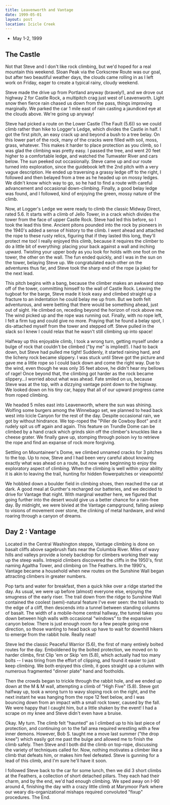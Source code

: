 ```yaml
---
title: Leavenworth and Vantage
date: 1999-05-01
layout: post
location: Icicle Creek
---
```


* May 1-2, 1999

The Castle
-------

Not that Steve and I 
don't like rock climbing, but we'd hoped for a real mountain
this weekend. Sloan Peak via the Corkscrew Route was our goal, but after
two beautiful weather days, the clouds came rolling in as I left work
on Friday, eager to create a typical rainy, cloudy weekend. 


Steve made the drive up from Portland anyway (bravely!), and we drove
out highway 2 for Castle Rock, a multipitch crag just west of Leavenworth.
Light snow then fierce rain chased us down from the pass, things
improving marginally. We parked the car 1 mile east of rain casting a
jaundiced eye at the clouds above. We're going up anyway!

Steve had picked a route on the Lower Castle (The Fault (5.6)) 
so we could climb rather than
hike to Logger's Ledge, which divides the Castle in half. I got the first
pitch, an easy crack up and beyond a bush to a tree belay. On this lower
part of the rock, many of the cracks were filled with soil, moss, grass,
whatever. This makes it harder to place protection as you climb, so I
was glad the climbing was pretty easy. I passed the tree, and went 20
feet higher to a comfortable ledge, and watched the Tumwater River and
cars below. The sun peeked out occasionally.
Steve came up and our route turned into exploration, since the guidebook
left the 2nd pitch with a very vague description. He ended up traversing
a grassy ledge off to the right, I followed and then belayed from a
tree as he headed up on mossy ledges. We didn't know which way to go,
so he had to find a route with careful advancement and occasional down-climbing.
Finally, a good belay ledge was found, and I followed, kind of enjoying
the green, mossy nature of the climb. 

Now, at Logger's Ledge we were ready to climb the classic Midway Direct, rated
5.6. It starts with a climb of Jello Tower, in a crack which divides the
tower from the face of upper Castle Rock. Steve had led this before, so I
took the lead this time. Ancient pitons pounded into the rock by pioneers
in the 1940's added a sense of history to the climb. I went ahead and
attached the rope to these rusty relics, figuring that if they lasted this
long, they'll protect me too! I really enjoyed this climb, because it requires
the climber to do a little bit of everything: placing your back against a
wall and inching upward. Twisting your upper body as you look for holds with
one foot on the tower, the other on the wall. The fun ended quickly, and I
was in the sun on the tower, belaying Steve up. We congratulated each other
on the adventures thus far, and Steve took the sharp end of the rope (a joke)
for the next lead.


This pitch begins with a bang, because the climber makes an awkward step off
of the tower, committing himself to the wall of Castle Rock. Leaving the tugboat
for the barge, Steve made it look easy and climbed straight up a fracture
to an indentation he could belay me up from. But we both felt adventurous,
and were betting that there would be something ahead, just out of sight.
He climbed on, receding beyond the horizon of rock above me. The wind
picked up and the rope was running out. Finally, with no rope left, I felt
a firm tug and could give no more. Praying that he found a belay spot, I
dis-attached myself from the tower and stepped off. Steve pulled in the slack
so I knew I could relax that he wasn't still climbing up into space!


Halfway up this enjoyable climb, I took a wrong turn, getting myself under a
bulge of rock that couldn't be climbed ("by me" is implied!). I had to
back down, but Steve had pulled me tight! Suddenly, it started raining hard,
and the licheny rock became slippery. I was stuck until Steve got the picture
and gave me a little rope so I could back down and come the right way.
Due to the wind, even though he was only 35 feet above, he didn't hear
my bellows of rage! Once beyond that, the climbing got harder as the rock
became slippery...I worried about what was ahead. Fate smiled on us, because
Steve was at the top, with a dizzying vantage point down to the highway.
We looked down on his tiny car, happy that all of our upward progress came
from roped climbing.


We headed 5 miles east into Leavenworth, where the sun was shining. Wolfing
some burgers among the Winnebago set, we planned to head back west into
Icicle Canyon for the rest of the day. Despite occasional rain, we got by
without hindrance. We top-roped the "Piller de Cowboy Boot" and it
rudely spit us off again and again. This feature on Trundle Dome can be
climbed by a hand crack which grinds skin off the climber's knuckles like
a cheese grater. We finally gave up, stomping through poison ivy to retrieve
the rope and find an expanse of rock more forgiving.

Settling on Mountaineer's Dome, we climbed unnamed cracks for 3 pitches to 
the top. Up to now, Steve and I had been
very careful about knowing exactly what was ahead on a route, but now
were beginning to enjoy the exploratory aspect of climbing. When the
climbing is well within your ability it is akin to leaving the trail,
hunting for hidden flowerpatches or viewpoints!


We hobbled down a boulder field in climbing shoes, then reached the
car at dark. A good meal at Gunther's recharged our batteries, and we
decided to drive for Vantage that night. With marginal weather here,
we figured that going further into the desert would give us a better
chance for a rain-free day. By midnight, we were bivied at
the Vantage campground, falling asleep to visions of movement over stone,
the clinking of metal hardware, and wind roaring through a canyon of
dreams.


Day 2 : Vantage
-------

Located in the Central Washington steppe, Vantage climbing is done on
basalt cliffs above sagebrush flats near the Columbia River. 
Miles of wavy hills and valleys provide a lonely backdrop for climbers
working their way up the steep walls. Intrepid climbers discovered
the cliffs in the 1950's, first naming Agaltha Tower, and climbing
on The Feathers. In the 1990's, Vantage became a household  when new routes on the
Sunshine Wall began attracting climbers in greater numbers.


Pop tarts and water for breakfast, then a quick hike over a ridge started
the day. As usual, we were up before (almost) everyone else, enjoying
the smugness of the early riser. The trail down from the ridge to
Sunshine Wall contained the coolest (semi)-natural feature I've ever
seen: the trail leads to the edge of a cliff, then descends into a
tunnel between standing columns of basalt. The width of a mobile-home
central hallway, the tunnel takes you down between high walls with
occasional "windows" to the expansive canyon below. There is just
enough room for a few people going one direction, so those wanting
to head back up have to wait for downhill hikers to emerge from the
rabbit hole. Really neat!

Steve led the classic Peaceful Warrior (5.6), the first of many entirely
bolted routes for the day. Emboldened by the bolted protection, we
moved on to harder climbs, first Clip 'em or Skip 'em (5.8), which
actually had too many bolts -- I was tiring from the effort of clipping,
and found it easier to just keep climbing. We both enjoyed this climb,
it goes straight up a column with numerous fragmented "dinner plate"
hand and footholds.


Then the crowds began to trickle through the rabbit hole, and we ended
up down at the M & M wall, attempting a climb of "High Five" (5.8). Steve got
halfway up, took a wrong turn to wavy sloping rock on the right, and
the next instant he was hanging from the rope 12 feet below, and I
was bouncing down from an impact with a small rock tower, caused by
the fall. We were happy that I caught him, but a little shaken by the
event! I had a scrape on my knee and Steve didn't even have a bruise.


Okay. My turn. The climb felt "haunted" as I climbed up to his last
piece of protection, and continuing on to the fall area required
wrestling with a few inner demons. However, Bob S. taught me a
move last summer ("the drop knee") which easily got me past the
bulge and allowed me to finish the climb safely. Then Steve and I
both did the climb on top-rope, discussing the variety of techniques
called for. Now, nothing motivates a climber like a climb that defeats
him, or makes him feel defeated. Steve is gunning for a lead of
this climb, and I'm sure he'll have it soon.


I followed Steve back to the car for some lunch, then we did 3 short
climbs at the Feathers, a collection of short detached pillars.
They each had their charm, and by the end, we'd had enough climbing.
We sped away on I-90 around 4, finishing the day with a crazy little
climb at Marymoor Park where our weary dis-organizational mishaps required
convoluted "fixup" procedures. The End.


